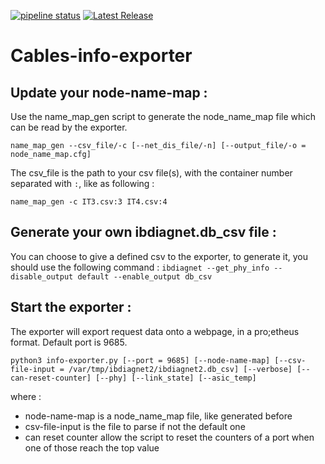 [![pipeline status](https://gitlab.cern.ch/tgalpin/cables-info-exporter/badges/master/pipeline.svg)](https://gitlab.cern.ch/tgalpin/cables-info-exporter/-/commits/master)  [![Latest Release](https://gitlab.cern.ch/tgalpin/cables-info-exporter/-/badges/release.svg)](https://gitlab.cern.ch/tgalpin/cables-info-exporter/-/releases)


# Cables-info-exporter

## Update your node-name-map :

Use the name_map_gen script to generate the node_name_map file which can be read by the exporter.

```name_map_gen --csv_file/-c [--net_dis_file/-n] [--output_file/-o = node_name_map.cfg]```

The csv_file is the path to your csv file(s), with the container number separated with ```:```, like as following :

```name_map_gen -c IT3.csv:3 IT4.csv:4```


## Generate your own ibdiagnet.db_csv file :

You can choose to give a defined csv to the exporter, to generate it, you should use the following command :
```ibdiagnet --get_phy_info --disable_output default --enable_output db_csv```


## Start the exporter :

The exporter will export request data onto a webpage, in a pro;etheus format. Default port is 9685.

```python3 info-exporter.py [--port = 9685] [--node-name-map] [--csv-file-input = /var/tmp/ibdiagnet2/ibdiagnet2.db_csv] [--verbose] [--can-reset-counter] [--phy] [--link_state] [--asic_temp]```

where :

- node-name-map is a node_name_map file, like generated before
- csv-file-input is the file to parse if not the default one
- can reset counter allow the script to reset the counters of a port when one of those reach the top value
